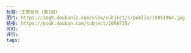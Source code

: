 ```yaml
---
标题: 王蒙自传（第2部）
图片: https://img9.doubanio.com/view/subject/s/public/s5851964.jpg
链接: https://book.douban.com/subject/2068735/
时时: 
评价: 
tags:
---
```


